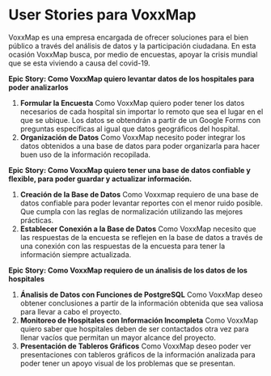 # User Stories para VoxxMap

VoxxMap es una empresa encargada de ofrecer soluciones para el bien público a través del análisis de datos y la participación ciudadana. En esta ocasión VoxxMap busca, por medio de encuestas, apoyar la crisis mundial que se esta viviendo a causa del covid-19.


**Epic Story: Como VoxxMap quiero levantar datos de los hospitales para poder analizarlos**

1. **Formular la Encuesta** Como VoxxMap quiero poder tener los datos necesarios de cada hospital sin importar lo remoto que sea el lugar en el que se ubique. Los datos se obtendrán a partir de un Google Forms con preguntas específicas al igual que datos geográficos del hospital.
2. **Organización de Datos** Como VoxxMap necesito poder integrar los datos obtenidos a una base de datos para poder organizarla para hacer buen uso de la información recopilada.

**Epic Story: Como VoxxMap quiero tener una base de datos confiable y flexible, para poder guardar y actualizar información.**

1. **Creación de la Base de Datos** Como Voxxmap requiero de una base de datos confiable para poder levantar reportes con el menor ruido posible. Que cumpla con las reglas de normalización utilizando las mejores prácticas.
2. **Establecer Conexión a la Base de Datos** Como VoxxMap necesito que las respuestas de la encuesta se reflejen en la base de datos a través de una conexión con las respuestas de la encuesta para tener la información siempre actualizada.

**Epic Story: Como VoxxMap requiero de un ánalisis de los datos de los hospitales**

1. **Ánalisis de Datos con Funciones de PostgreSQL** Como VoxxMap deseo obtener conclusiones a partir de la información obtenida que sea valiosa para llevar a cabo el proyecto.
2. **Monitoreo de Hospitales con Información Incompleta** Como VoxxMap quiero saber que hospitales deben de ser contactados otra vez para llenar vacíos que permitan un mayor alcance del proyecto.
3. **Presentación de Tableros Gráficos** Como VoxxMap deseo poder ver presentaciones con tableros gráficos de la información analizada para poder tener un apoyo visual de los problemas que se presentan.


